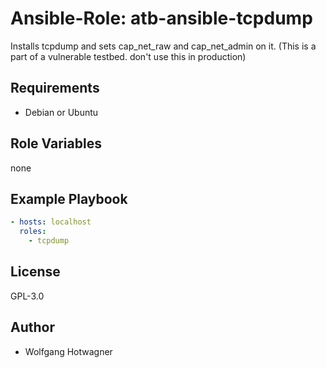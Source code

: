 # Ansible-Role: atb-ansible-tcpdump

Installs tcpdump and sets cap_net_raw and cap_net_admin on it.
(This is a part of a vulnerable testbed. don't use this in production)


## Requirements

- Debian or Ubuntu 

## Role Variables

none

## Example Playbook

```yaml
- hosts: localhost
  roles:
    - tcpdump
```

## License

GPL-3.0

## Author

- Wolfgang Hotwagner
